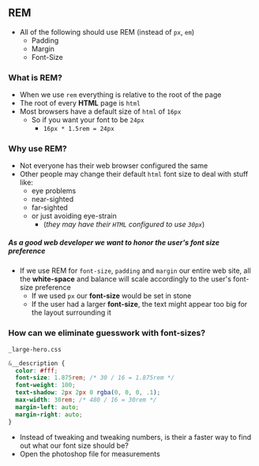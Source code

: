 ## REM
* All of the following should use REM (instead of `px`, `em`)
  - Padding
  - Margin
  - Font-Size

### What is REM?
* When we use `rem` everything is relative to the root of the page
* The root of every **HTML** page is `html`
* Most browsers have a default size of `html` of `16px`
  - So if you want your font to be `24px`
      + `16px * 1.5rem = 24px`

### Why use REM?
* Not everyone has their web browser configured the same
* Other people may change their default `html` font size to deal with stuff like:
    - eye problems
    - near-sighted
    - far-sighted 
    - or just avoiding eye-strain
        + (_they may have their `HTML` configured to use `30px`_)

##### As a good web developer we want to honor the user's font size preference
* If we use REM for `font-size`, `padding` and `margin` our entire web site, all the **white-space** and balance will scale accordingly to the user's font-size preference
  - If we used `px` our **font-size** would be set in stone
  - If the user had a larger **font-size**, the text might appear too big for the layout surrounding it

### How can we eliminate guesswork with font-sizes?
`_large-hero.css`

```css
&__description {
  color: #fff;
  font-size: 1.875rem; /* 30 / 16 = 1.875rem */
  font-weight: 100;
  text-shadow: 2px 2px 0 rgba(0, 0, 0, .1);
  max-width: 30rem; /* 480 / 16 = 30rem */
  margin-left: auto;
  margin-right: auto;
}
```

* Instead of tweaking and tweaking numbers, is their a faster way to find out what our font size should be?
* Open the photoshop file for measurements

